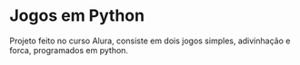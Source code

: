 # Jogos em Python
Projeto feito no curso Alura, consiste em dois jogos simples, adivinhação e forca, programados em python.
 
